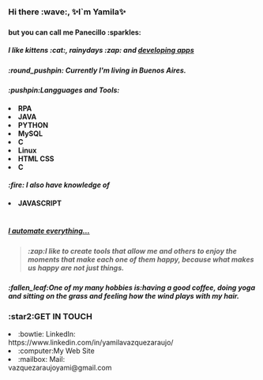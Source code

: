 
<!--
**PanecilloHorneado/PanecilloHorneado** is a ✨ _special_ ✨ repository because its `README.md` (this file) appears on your GitHub profile.

Here are some ideas to get you started:

- 🔭 I’m currently working on ...
- 🌱 I’m currently learning ...
- 👯 I’m looking to collaborate on ...
- 🤔 I’m looking for help with ...
- 💬 Ask me about ...
- 📫 How to reach me: ...
- 😄 Pronouns: ...
- ⚡ Fun fact: ...
-->
<h3>Hi there :wave:, ✨I`m Yamila✨<h3>
<h4> but you can call me Panecillo :sparkles: <h4>
<h5> I like kittens :cat:, rainydays :zap: and <u>developing apps</u>
<h5>:round_pushpin: Currently I'm living in Buenos Aires.<h5>
<h4><i>:pushpin:Langguages and Tools:</i><h4>
<li>RPA</li> 
<li>JAVA</li>
<li>PYTHON </li>
<li>MySQL</li>
<li>C</li>
<li>Linux</li>
<li>HTML CSS </li>
<li>C</li>
<h4><i>:fire: I also have knowledge of</i><h4>
<li>JAVASCRIPT</li>



#
<h5><u>I automate everything... </u><h5>

<blockquote>:zap:I like to create tools that allow me and others to enjoy the moments that make each one of them happy, because what makes us happy are not just things.</blockquote>

<h5>:fallen_leaf:One of my many hobbies is:having a good coffee, doing yoga and sitting on the grass and feeling how the wind plays with my hair.</h5>

<h3>:star2:GET IN TOUCH </h3>
<li>:bowtie: LinkedIn:</li><a>https://www.linkedin.com/in/yamilavazquezaraujo/</a>
<li>:computer:My Web Site</li><a></a>
<li>:mailbox: Mail:</li>vazquezaraujoyami@gmail.com
